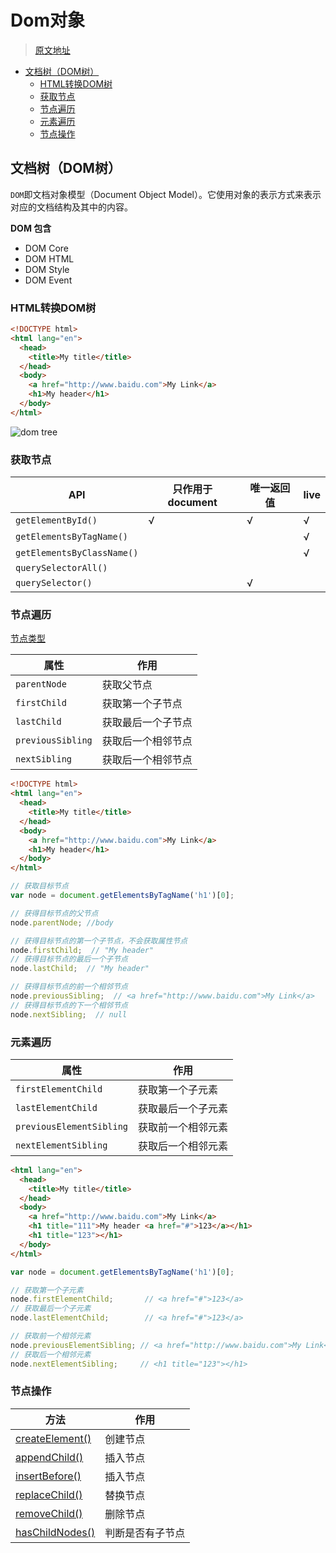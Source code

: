 # Dom对象

>[原文地址](https://github.com/hua03/blog/blob/master/blog/笔记/JavaScript之Dom对象.md)

<!-- TOC depthFrom:2 -->

- [文档树（DOM树）](#文档树dom树)
  - [HTML转换DOM树](#html转换dom树)
  - [获取节点](#获取节点)
  - [节点遍历](#节点遍历)
  - [元素遍历](#元素遍历)
  - [节点操作](#节点操作)

<!-- /TOC -->

## 文档树（DOM树）

`DOM`即文档对象模型（Document Object Model）。它使用对象的表示方式来表示对应的文档结构及其中的内容。

**DOM 包含**

- DOM Core
- DOM HTML
- DOM Style
- DOM Event

### HTML转换DOM树

```html
<!DOCTYPE html>
<html lang="en">
  <head>
    <title>My title</title>
  </head>
  <body>
    <a href="http://www.baidu.com">My Link</a>
    <h1>My header</h1>
  </body>
</html>
```

![dom tree](http://opd59bmxu.bkt.clouddn.com/2017121022295.png)

### 获取节点

|            API             | 只作用于 document | 唯一返回值 | live |
| -------------------------- | ----------------- | ---------- | ---- |
| `getElementById()`         | √                 | √          | √    |
| `getElementsByTagName()`   |                   |            | √    |
| `getElementsByClassName()` |                   |            | √    |
| `querySelectorAll()`       |                   |            |      |
| `querySelector()`          |                   | √          |      |

### 节点遍历

[节点类型](https://developer.mozilla.org/zh-CN/docs/Web/API/Node/nodeType)

|       属性        |        作用        |
| ----------------- | ------------------ |
| `parentNode`      | 获取父节点         |
| `firstChild`      | 获取第一个子节点   |
| `lastChild`       | 获取最后一个子节点 |
| `previousSibling` | 获取后一个相邻节点 |
| `nextSibling`     | 获取后一个相邻节点 |


```html
<!DOCTYPE html>
<html lang="en">
  <head>
    <title>My title</title>
  </head>
  <body>
    <a href="http://www.baidu.com">My Link</a>
    <h1>My header</h1>
  </body>
</html>
```


```javascript
// 获取目标节点
var node = document.getElementsByTagName('h1')[0];

// 获得目标节点的父节点
node.parentNode; //body

// 获得目标节点的第一个子节点，不会获取属性节点
node.firstChild;  // "My header" 
// 获得目标节点的最后一个子节点
node.lastChild;  // "My header"

// 获得目标节点的前一个相邻节点
node.previousSibling;  // <a href="http://www.baidu.com">My Link</a>
// 获得目标节点的下一个相邻节点
node.nextSibling;  // null
```


### 元素遍历

|           属性           |        作用        |
| ------------------------ | ------------------ |
| `firstElementChild`      | 获取第一个子元素   |
| `lastElementChild`       | 获取最后一个子元素 |
| `previousElementSibling` | 获取前一个相邻元素 |
| `nextElementSibling`     | 获取后一个相邻元素 |


```html
<html lang="en">
  <head>
    <title>My title</title>
  </head>
  <body>
    <a href="http://www.baidu.com">My Link</a>
    <h1 title="111">My header <a href="#">123</a></h1>
    <h1 title="123"></h1>
  </body>
</html>
```

```javascript
var node = document.getElementsByTagName('h1')[0];

// 获取第一个子元素
node.firstElementChild;       // <a href="#">123</a>
// 获取最后一个子元素
node.lastElementChild;        // <a href="#">123</a>

// 获取前一个相邻元素
node.previousElementSibling; // <a href="http://www.baidu.com">My Link</a>
// 获取后一个相邻元素
node.nextElementSibling;     // <h1 title="123"></h1>
```

### 节点操作


|                                            方法                                            |       作用       |
| ------------------------------------------------------------------------------------------ | ---------------- |
| [createElement()](https://developer.mozilla.org/zh-CN/docs/Web/API/Document/createElement) | 创建节点         |
| [appendChild()](https://developer.mozilla.org/zh-CN/docs/Web/API/Node/appendChild)         | 插入节点         |
| [insertBefore()](https://developer.mozilla.org/zh-CN/docs/Web/API/Node/insertBefore)       | 插入节点         |
| [replaceChild()](https://developer.mozilla.org/zh-CN/docs/Web/API/Node/replaceChild)       | 替换节点         |
| [removeChild()](https://developer.mozilla.org/zh-CN/docs/Web/API/Node/removeChild)         | 删除节点         |
| [hasChildNodes()](https://developer.mozilla.org/zh-CN/docs/Web/API/Node/hasChildNodes)     | 判断是否有子节点 |
